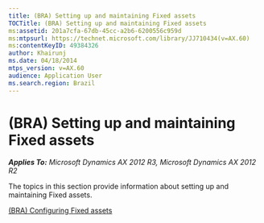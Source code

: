 ```yaml
---
title: (BRA) Setting up and maintaining Fixed assets
TOCTitle: (BRA) Setting up and maintaining Fixed assets
ms:assetid: 201a7cfa-67db-45cc-a2b6-6200556c959d
ms:mtpsurl: https://technet.microsoft.com/library/JJ710434(v=AX.60)
ms:contentKeyID: 49384326
author: Khairunj
ms.date: 04/18/2014
mtps_version: v=AX.60
audience: Application User
ms.search.region: Brazil
---
```


# (BRA) Setting up and maintaining Fixed assets 


_**Applies To:** Microsoft Dynamics AX 2012 R3, Microsoft Dynamics AX 2012 R2_

The topics in this section provide information about setting up and maintaining Fixed assets.

[(BRA) Configuring Fixed assets](bra-configuring-fixed-assets.md)

  



